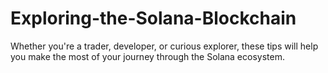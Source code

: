 # Exploring-the-Solana-Blockchain
Whether you're a trader, developer, or curious explorer, these tips will help you make the most of your journey through the Solana ecosystem.
